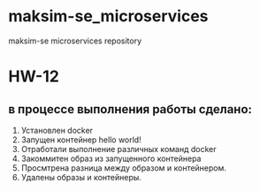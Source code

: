 # maksim-se_microservices
maksim-se microservices repository

# HW-12
## в процессе выполнения работы сделано:
1. Установлен docker
2. Запущен контейнер hello world!
3. Отработали выполнение различных команд docker
4. Закоммитен образ из запущенного контейнера
5. Просмтрена разница между образом и контейнером.
6. Удалены образы и контейнеры.

